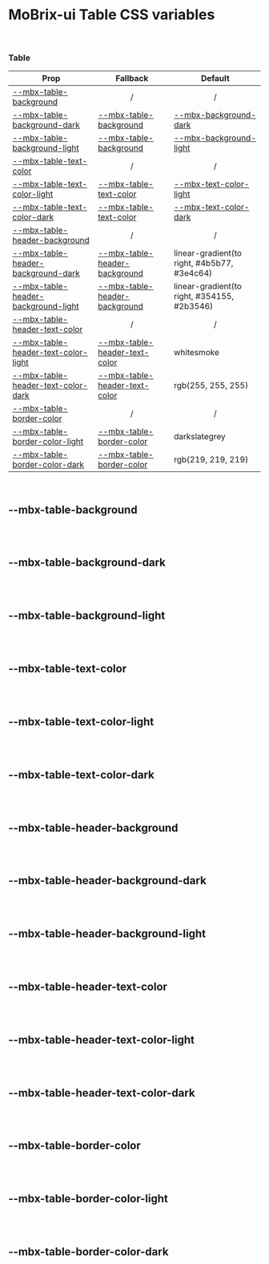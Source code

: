 # MoBrix-ui Table CSS variables

<br>

### Table

| Prop                                                                      | Fallback                                                      | Default                                                           |
| ------------------------------------------------------------------------- | ------------------------------------------------------------- | ----------------------------------------------------------------- |
| [--mbx-table-background](#mbx-table-background)                           | <div style="text-align:center;width:100%;">/</div>            | <div style="text-align:center;width:100%;">/</div>                |
| [--mbx-table-background-dark](#mbx-table-background-dark)                 | [--mbx-table-background](#mbx-table-background)               | [--mbx-background-dark](global-css-vars.md#mbx-background-dark)   |
| [--mbx-table-background-light](#mbx-table-background-light)               | [--mbx-table-background](#mbx-table-background)               | [--mbx-background-light](global-css-vars.md#mbx-background-light) |
| [--mbx-table-text-color](#mbx-table-text-color)                           | <div style="text-align:center;width:100%;">/</div>            | <div style="text-align:center;width:100%;">/</div>                |
| [--mbx-table-text-color-light](#mbx-table-text-color-light)               | [--mbx-table-text-color](#mbx-table-text-color)               | [--mbx-text-color-light](global-css-vars.md#mbx-text-color-light) |
| [--mbx-table-text-color-dark](#mbx-table-text-color-dark)                 | [--mbx-table-text-color](#mbx-table-text-color)               | [--mbx-text-color-dark](global-css-vars.md#mbx-text-color-dark)   |
| [--mbx-table-header-background](#mbx-table-header-background)             | <div style="text-align:center;width:100%;">/</div>            | <div style="text-align:center;width:100%;">/</div>                |
| [--mbx-table-header-background-dark](#mbx-table-header-background-dark)   | [--mbx-table-header-background](#mbx-table-header-background) | linear-gradient(to right, #4b5b77, #3e4c64)                       |
| [--mbx-table-header-background-light](#mbx-table-header-background-light) | [--mbx-table-header-background](#mbx-table-header-background) | linear-gradient(to right, #354155, #2b3546)                       |
| [--mbx-table-header-text-color](#mbx-table-header-text-color)             | <div style="text-align:center;width:100%;">/</div>            | <div style="text-align:center;width:100%;">/</div>                |
| [--mbx-table-header-text-color-light](#mbx-table-header-text-color-light) | [--mbx-table-header-text-color](#mbx-table-header-text-color) | whitesmoke                                                        |
| [--mbx-table-header-text-color-dark](#mbx-table-header-text-color-dark)   | [--mbx-table-header-text-color](#mbx-table-header-text-color) | rgb(255, 255, 255)                                                |
| [--mbx-table-border-color](#mbx-table-border-color)                       | <div style="text-align:center;width:100%;">/</div>            | <div style="text-align:center;width:100%;">/</div>                |
| [--mbx-table-border-color-light](#mbx-table-border-color-light)           | [--mbx-table-border-color](#mbx-table-border-color)           | darkslategrey                                                     |
| [--mbx-table-border-color-dark](#mbx-table-border-color-dark)             | [--mbx-table-border-color](#mbx-table-border-color)           | rgb(219, 219, 219)                                                |

<br>

## --mbx-table-background

<br>

<br>

## --mbx-table-background-dark

<br>

<br>

## --mbx-table-background-light

<br>

<br>

## --mbx-table-text-color

<br>

<br>

## --mbx-table-text-color-light

<br>

<br>

## --mbx-table-text-color-dark

<br>

<br>

## --mbx-table-header-background

<br>

<br>

## --mbx-table-header-background-dark

<br>

<br>

## --mbx-table-header-background-light

<br>

<br>

## --mbx-table-header-text-color

<br>

<br>

## --mbx-table-header-text-color-light

<br>

<br>

## --mbx-table-header-text-color-dark

<br>

<br>

## --mbx-table-border-color

<br>

<br>

## --mbx-table-border-color-light

<br>

<br>

## --mbx-table-border-color-dark

<br>
